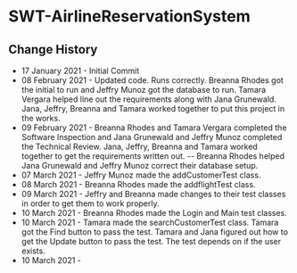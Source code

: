 # SWT-AirlineReservationSystem
## Change History
- 17 January 2021 - Initial Commit 
- 08 February 2021 - Updated code. Runs correctly. Breanna Rhodes got the initial to run and Jeffry Munoz got the database to run. Tamara Vergara helped line out the requirements along with Jana Grunewald. Jana, Jeffry, Breanna and Tamara worked together to put this project in the works.
- 09 February 2021 - Breanna Rhodes and Tamara Vergara completed the Software Inspection and Jana Grunewald and Jeffry Munoz completed the Technical Review. Jana, Jeffry, Breanna and Tamara worked together to get the requirements written out. 
-- Breanna Rhodes helped Jana Grunewald and Jeffry Munoz correct their database setup. 
- 07 March 2021 - Jeffry Munoz made the addCustomerTest class.
- 08 March 2021 - Breanna Rhodes made the addflightTest class.
- 09 March 2021 - Jeffry and Breanna made changes to their test classes in order to get them to work properly. 
- 10 March 2021 - Breanna Rhodes made the Login and Main test classes. 
- 10 March 2021 - Tamara made the searchCustomerTest class. Tamara got the Find button to pass the test. Tamara and Jana figured out how to get the Update button to pass the test. The test depends on if the user exists.
- 10 March 2021 - 
